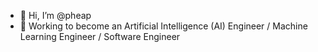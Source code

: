 - 👋 Hi, I’m @pheap
- 🌱 Working to become an Artificial Intelligence (AI) Engineer / Machine Learning Engineer / Software Engineer
